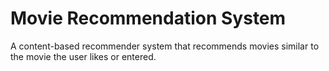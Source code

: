 # Movie Recommendation System
A content-based recommender system that recommends movies similar to the movie the user likes or entered.
